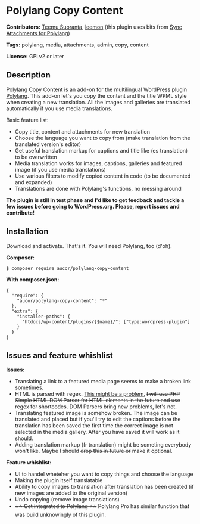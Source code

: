 # Polylang Copy Content

**Contributors:** [Teemu Suoranta](https://github.com/TeemuSuoranta), [leemon](https://github.com/theleemon) (this plugin uses bits from  [Sync Attachments for Polylang](https://github.com/theleemon/sync-attachments-for-polylang))


**Tags:** polylang, media, attachments, admin, copy, content


**License:** GPLv2 or later

## Description

Polylang Copy Content is an add-on for the multilingual WordPress plugin [Polylang](https://wordpress.org/plugins/polylang/). This add-on let's you copy the content and the title WPML style when creating a new translation. All the images and galleries are translated automatically if you use media translations.


Basic feature list:

 * Copy title, content and attachments for new translation
 * Choose the language you want to copy from (make translation from the translated version's editor)
 * Get useful translation markup for captions and title like (es translation) to be overwritten
 * Media translation works for images, captions, galleries and featured image (if you use media translations)
 * Use various filters to modify copied content in code (to be documented and expanded)
 * Translations are done with Polylang's functions, no messing around

**The plugin is still in test phase and I'd like to get feedback and tackle a few issues before going to WordPress.org. Please, report issues and contribute!**


## Installation

Download and activate. That's it. You will need Polylang, too (d'oh).

**Composer:**
```
$ composer require aucor/polylang-copy-content
```
**With composer.json:**
```
{
  "require": {
    "aucor/polylang-copy-content": "*"
  },
  "extra": {
    "installer-paths": {
      "htdocs/wp-content/plugins/{$name}/": ["type:wordpress-plugin"]
    }
  }
}
```

## Issues and feature whishlist

**Issues:**

 * Translating a link to a featured media page seems to make a broken link sometimes.
 * HTML is parsed with regex. [This might be a problem.](http://stackoverflow.com/a/1732454) ~~I will use PHP Simple HTML DOM Parser for HTML elements in the future and use regex for shortcodes~~. DOM Parsers bring new problems, let's not.
 * Translating featured image is somehow broken. The image can be translated and placed but if you'll try to edit the captions before the translation has been saved the first time the correct image is not selected in the media gallery. After you have saved it will work as it should.
 * Adding translation markup (fr translation) might be someting everybody won't like. Maybe I should ~~drop this in future or~~ make it optional.

 
 **Feature whishlist:**

 * UI to handel wheteher you want to copy things and choose the language
 * Making the plugin itself translatable
 * Ability to copy images to translation after translation has been created (if new images are added to the original version)
 * Undo copying (remove image translations)
 * ~~:star::star: Get integrated to Polylang :star::star:~~ Polylang Pro has similar function that was build unknowingly of this plugin.
